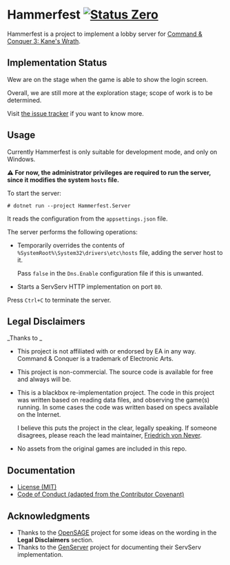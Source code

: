 Hammerfest [![Status Zero][status-zero]][andivionian-status-classifier]
==========

Hammerfest is a project to implement a lobby server for [Command & Conquer 3: Kane's Wrath][cnc3].

Implementation Status
---------------------

Wew are on the stage when the game is able to show the login screen.

Overall, we are still more at the exploration stage; scope of work is to be determined.

Visit [the issue tracker][issues] if you want to know more.

Usage
-----

Currently Hammerfest is only suitable for development mode, and only on Windows.

**⚠ For now, the administrator privileges are required to run the server, since it modifies the system `hosts` file.**

To start the server:

```console
# dotnet run --project Hammerfest.Server
```

It reads the configuration from the `appsettings.json` file.

The server performs the following operations:
- Temporarily overrides the contents of `%SystemRoot%\System32\drivers\etc\hosts` file, adding the server host to it.

  Pass `false` in the `Dns.Enable` configuration file if this is unwanted.
- Starts a ServServ HTTP implementation on port `80`.

Press `Ctrl+C` to terminate the server.

Legal Disclaimers
-----------------

_Thanks to _

- This project is not affiliated with or endorsed by EA in any way. Command & Conquer is a trademark of Electronic Arts.
- This project is non-commercial. The source code is available for free and always will be.
- This is a blackbox re-implementation project. The code in this project was written based on reading data files, and observing the game(s) running. In some cases the code was written based on specs available on the Internet.
  
  I believe this puts the project in the clear, legally speaking. If someone disagrees, please reach the lead maintainer, [Friedrich von Never][fornever].

- No assets from the original games are included in this repo.

Documentation
-------------

- [License (MIT)][docs.license]
- [Code of Conduct (adapted from the Contributor Covenant)][docs.code-of-conduct]

Acknowledgments
---------------

- Thanks to the [OpenSAGE][open-sage] project for some ideas on the wording in the **Legal Disclaimers** section.
- Thanks to the [GenServer][gen-server] project for documenting their ServServ implementation.

[andivionian-status-classifier]: https://github.com/ForNeVeR/andivionian-status-classifier#status-zero-
[cnc3]: https://cnc.fandom.com/wiki/Command_%26_Conquer_3:_Kane%27s_Wrath
[docs.code-of-conduct]: CODE_OF_CONDUCT.md
[docs.license]: LICENSE.md
[fornever]: https://github.com/ForNeVeR/
[gen-server]: https://github.com/SySAttic/GenServer
[issues]: https://github.com/ForNeVeR/Hammerfest/issues
[open-sage]: https://github.com/OpenSAGE/OpenSAGE
[status-zero]: https://img.shields.io/badge/status-zero-lightgrey.svg
